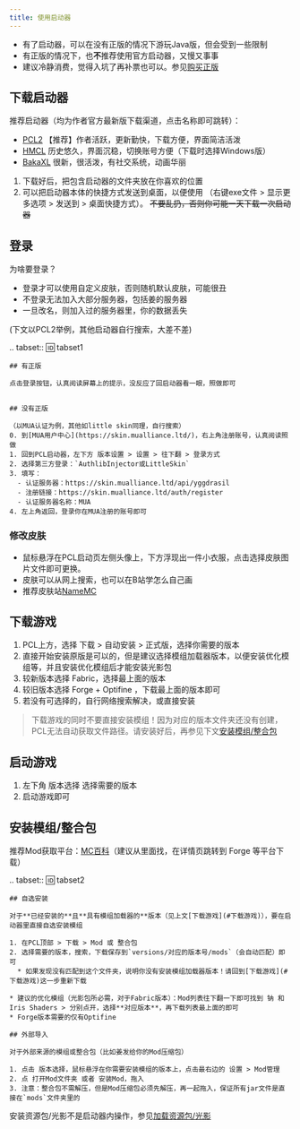 ```yaml
---
title: 使用启动器
---
```


* 有了启动器，可以在没有正版的情况下游玩Java版，但会受到一些限制
* 有正版的情况下，也**不**推荐使用官方启动器，又慢又事事
* 建议冷静消费，觉得入坑了再补票也可以。参见[购买正版](Bedrock.html#购买正版)

## 下载启动器

推荐启动器（均为作者官方最新版下载渠道，点击名称即可跳转）：
* [PCL2](https://afdian.com/p/0164034c016c11ebafcb52540025c377) 【推荐】作者活跃，更新勤快，下载方便，界面简洁活泼
* [HMCL](https://hmcl.huangyuhui.net/download/) 历史悠久，界面沉稳，切换账号方便（下载时选择Windows版）
* [BakaXL](https://www.bakaxl.com/) 很新，很活泼，有社交系统，动画华丽

1. 下载好后，把包含启动器的文件夹放在你喜欢的位置
2. 可以把启动器本体的快捷方式发送到桌面，以便使用
   （右键exe文件 > 显示更多选项 > 发送到 > 桌面快捷方式）。
~~不要乱扔，否则你可能一天下载一次启动器~~

## 登录

为啥要登录？
* 登录才可以使用自定义皮肤，否则随机默认皮肤，可能很丑
* 不登录无法加入大部分服务器，包括姜的服务器
* 一旦改名，则加入过的服务器里，你的数据丢失

(下文以PCL2举例，其他启动器自行搜索，大差不差)

.. tabset::
    :id: tabset1

    ## 有正版

    点击登录按钮，认真阅读屏幕上的提示，没反应了回启动器看一眼，照做即可
    

    ## 没有正版

    （以MUA认证为例，其他如little skin同理，自行搜索）
    0. 到[MUA用户中心](https://skin.mualliance.ltd/)，右上角注册账号，认真阅读照做
    1. 回到PCL启动器，左下方 版本设置 > 设置 > 往下翻 > 登录方式
    2. 选择第三方登录：`AuthlibInjector或LittleSkin`
    3. 填写：
      - 认证服务器：https://skin.mualliance.ltd/api/yggdrasil
      - 注册链接：https://skin.mualliance.ltd/auth/register
      - 认证服务器名称：MUA
    4. 左上角返回，登录你在MUA注册的账号即可

### 修改皮肤
* 鼠标悬浮在PCL启动页左侧头像上，下方浮现出一件小衣服，点击选择皮肤图片文件即可更换。
* 皮肤可以从网上搜索，也可以在B站学怎么自己画
* 推荐皮肤站[NameMC](https://zh-cn.namemc.com/)

## 下载游戏

1. PCL上方，选择 下载 > 自动安装 > 正式版，选择你需要的版本
2. 直接开始安装原版是可以的，但是建议选择模组加载器版本，以便安装优化模组等，并且安装优化模组后才能安装光影包
3. 较新版本选择 Fabric，选择最上面的版本
4. 较旧版本选择 Forge + Optifine ，下载最上面的版本即可
5. 若没有可选择的，自行网络搜索解决，或直接安装
> 下载游戏的同时不要直接安装模组！因为对应的版本文件夹还没有创建，PCL无法自动获取文件路径。请安装好后，再参见下文[安装模组/整合包](#安装模组\/整合包)

## 启动游戏

1. 左下角 版本选择 选择需要的版本
2. 启动游戏即可

## 安装模组/整合包

推荐Mod获取平台：[MC百科](https://www.mcmod.cn/)（建议从里面找，在详情页跳转到 Forge 等平台下载）

.. tabset::
    :id: tabset2

    ## 自选安装

    对于**已经安装的**且**具有模组加载器的**版本（见上文[下载游戏](#下载游戏)），要在启动器里直接自选安装模组

    1. 在PCL顶部 > 下载 > Mod 或 整合包
    2. 选择需要的版本，搜索，下载保存到`versions/对应的版本号/mods`（会自动匹配）即可
      * 如果发现没有匹配到这个文件夹，说明你没有安装模组加载器版本！请回到[下载游戏](#下载游戏)这一步重新下载
    
    * 建议的优化模组（光影包所必需，对于Fabric版本）：Mod列表往下翻一下即可找到 钠 和 Iris Shaders > 分别点开，选择**对应版本**，再下载列表最上面的即可
    * Forge版本需要的仅有Optifine

    ## 外部导入

    对于外部来源的模组或整合包（比如姜发给你的Mod压缩包）

    1. 点击 版本选择，鼠标悬浮在你需要安装模组的版本上，点击最右边的 设置 > Mod管理
    2. 点 打开Mod文件夹 或者 安装Mod，拖入
    3. 注意：整合包不需解压，但是Mod压缩包必须先解压，再一起拖入，保证所有jar文件是直接在`mods`文件夹里的

安装资源包/光影不是启动器内操作，参见[加载资源包/光影](ResourcePack.md)

